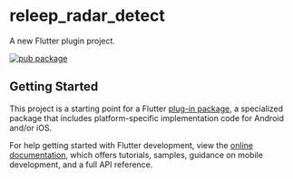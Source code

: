 # releep_radar_detect

A new Flutter plugin project.

[![pub package](https://img.shields.io/badge/pub-v0.1.5-blue)](https://pub.dev/packages/releep_radar_connect)

## Getting Started

This project is a starting point for a Flutter
[plug-in package](https://flutter.dev/to/develop-plugins),
a specialized package that includes platform-specific implementation code for
Android and/or iOS.

For help getting started with Flutter development, view the
[online documentation](https://docs.flutter.dev), which offers tutorials,
samples, guidance on mobile development, and a full API reference.

